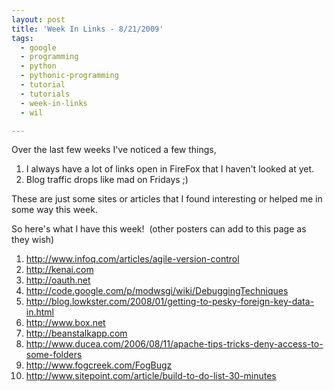 ```yaml
---
layout: post
title: 'Week In Links - 8/21/2009'
tags:
  - google
  - programming
  - python
  - pythonic-programming
  - tutorial
  - tutorials
  - week-in-links
  - wil

---
```


Over the last few weeks I've noticed a few things,
<ol>
	<li>I always have a lot of links open in FireFox that I haven't looked at yet.</li>
	<li>Blog traffic drops like mad on Fridays ;)</li>
</ol>
These are just some sites or articles that I found interesting or helped me in some way this week.

So here's what I have this week!  (other posters can add to this page as they wish)
<ol>
	<li><a title="Testing in an agile environment" href="http://www.infoq.com/articles/agile-version-control">http://www.infoq.com/articles/agile-version-control</a></li>
	<li><a title="Sun's Kenai project" href="http://kenai.com/">http://kenai.com</a></li>
	<li><a title="OAuth Open Authentication" href="http://oauth.net">http://oauth.net</a></li>
	<li><a title="WSGI Debuggin" href="http://code.google.com/p/modwsgi/wiki/DebuggingTechniques">http://code.google.com/p/modwsgi/wiki/DebuggingTechniques</a></li>
	<li><a title="django ForeignKey from Lowkster" href="http://blog.lowkster.com/2008/01/getting-to-pesky-foreign-key-data-in.html">http://blog.lowkster.com/2008/01/getting-to-pesky-foreign-key-data-in.html</a></li>
	<li><a title="Box.net online storage" href="http://www.box.net">http://www.box.net</a></li>
	<li><a title="BeanStalk Version control" href="http://beanstalkapp.com">http://beanstalkapp.com</a></li>
	<li><a title="hide .svn folders from apache" href="http://www.ducea.com/2006/08/11/apache-tips-tricks-deny-access-to-some-folders">http://www.ducea.com/2006/08/11/apache-tips-tricks-deny-access-to-some-folders</a></li>
	<li><a title="FogBugz a bug tracking and project managing suite" href="http://www.fogcreek.com/FogBugz/">http://www.fogcreek.com/FogBugz</a></li>
	<li><a title="django to do list" href="http://www.sitepoint.com/article/build-to-do-list-30-minutes/">http://www.sitepoint.com/article/build-to-do-list-30-minutes</a></li>
</ol>
